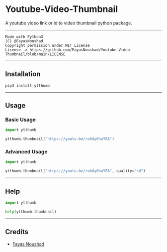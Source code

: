 # Youtube-Video-Thumbnail

A youtube video link or id to video thumbnail python package.

---

```
Made with Python3
(C) @FayasNoushad
Copyright permission under MIT License
License -> https://github.com/FayasNoushad/Youtube-Video-Thumbnail/blob/main/LICENSE
```

---

## Installation

```
pip3 install ytthumb
```

---

## Usage

### Basic Usage

```python
import ytthumb

ytthumb.thumbnail("https://youtu.be/rokGy0huYEA")
```

### Advanced Usage

```python
import ytthumb

ytthumb.thumbnail("https://youtu.be/rokGy0huYEA", quality="sd")
```

---

## Help

```python
import ytthumb

help(ytthumb.thumbnail)
```

---

## Credits

- [Fayas Noushad](https://github.com/FayasNoushad)
